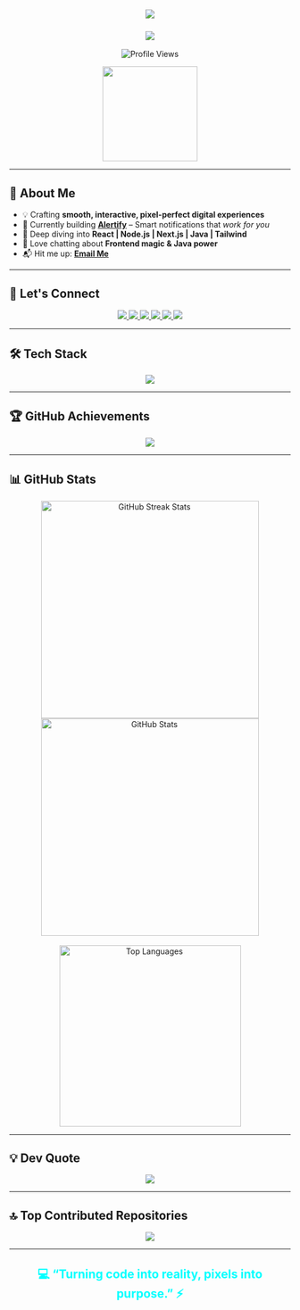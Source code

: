 <h1 align="center">
  <img src="https://readme-typing-svg.herokuapp.com/?font=Righteous&size=35&center=true&vCenter=true&width=700&height=70&duration=4000&color=00FFFF&lines=Hey+There!+%F0%9F%91%8B;+I'm+Tushar+Kanti+Dey!;+Web+Dev+%7C+Video+Editor+%7C+UI%2FUX+Designer" />
</h1>

<h3 align="center">
  <img src="https://img.shields.io/badge/-⚡ Passionate Developer | 🎬 Creative Storyteller | 🎨 Design Lover-6C5CE7?style=for-the-badge&logo=none&logoColor=white" />
</h3>

<p align="center">
  <img src="https://komarev.com/ghpvc/?username=tusharxhub&label=Profile%20Views&color=10B981&style=flat-square" alt="Profile Views" />
</p>



<p align="center">
  <img src="https://media.giphy.com/media/M9gbBd9nbDrOTu1Mqx/giphy.gif" height="170" />
</p>

---

## 🚀 About Me

- 💡 Crafting **smooth, interactive, pixel-perfect digital experiences**  
- 🚧 Currently building [**Alertify**](https://github.com/Tusharxhub/Alertify) – Smart notifications that *work for you*  
- 🌊 Deep diving into **React | Node.js | Next.js | Java | Tailwind**  
- 💬 Love chatting about **Frontend magic & Java power**  
- 📬 Hit me up: [**Email Me**](mailto:t.k.d.dey2033929837@gmail.com)  

---

## 🔗 Let's Connect  

<p align="center">
  <a href="https://twitter.com/dey2033929837" target="_blank">
    <img src="https://img.shields.io/badge/Twitter-1DA1F2?style=for-the-badge&logo=twitter&logoColor=white" />
  </a>
  <a href="https://www.linkedin.com/in/tushar-kanti-dey-86185b28b/" target="_blank">
    <img src="https://img.shields.io/badge/LinkedIn-0A66C2?style=for-the-badge&logo=linkedin&logoColor=white" />
  </a>
  <a href="https://www.instagram.com/tushardevx01/" target="_blank">
    <img src="https://img.shields.io/badge/Instagram-E4405F?style=for-the-badge&logo=instagram&logoColor=white" />
  </a>
  <a href="https://www.behance.net/tusharkantidey" target="_blank">
    <img src="https://img.shields.io/badge/Behance-1769FF?style=for-the-badge&logo=behance&logoColor=white" />
  </a>
  <a href="https://medium.com/@t.k.d.dey2033929837" target="_blank">
    <img src="https://img.shields.io/badge/Medium-12100E?style=for-the-badge&logo=medium&logoColor=white" />
  </a>
  <a href="https://www.hackerrank.com/t_k_d_dey2033921" target="_blank">
    <img src="https://img.shields.io/badge/HackerRank-2EC866?style=for-the-badge&logo=hackerrank&logoColor=white" />
  </a>
</p>

---

## 🛠️ Tech Stack  

<p align="center">
  <img src="https://skillicons.dev/icons?i=html,css,js,react,nextjs,nodejs,java,tailwind,mongodb,git,github,vscode,figma,blender,docker,aws,gcp,nestjs,cpp,c,npm,webstorm,pycharm,intellij,illustrator,gimp" />
</p>

---

## 🏆 GitHub Achievements  

<p align="center">
  <img src="https://github-profile-trophy.vercel.app/?username=tusharxhub&theme=gruvbox&no-bg=true&margin-w=20&no-frame=true" />
</p>

---

## 📊 GitHub Stats  

<div align="center">
  <img width="390" src="https://github-readme-streak-stats.herokuapp.com/?user=Tusharxhub&theme=tokyonight_duo&border_radius=10" alt="GitHub Streak Stats" />
  <img width="390" src="https://github-readme-stats.vercel.app/api?username=Tusharxhub&count_private=true&show_icons=true&theme=tokyonight&rank_icon=github&border_radius=10" alt="GitHub Stats" />
  <br /><br />
  <img width="325" src="https://github-readme-stats.vercel.app/api/top-langs/?username=Tusharxhub&hide=html&langs_count=8&layout=compact&theme=tokyonight&border_radius=10" alt="Top Languages" />
</div>

---

## 💡 Dev Quote  

<p align="center">
  <img src="https://quotes-github-readme.vercel.app/api?type=horizontal&theme=tokyonight" />
</p>

---

## 🔝 Top Contributed Repositories  

<p align="center">
  <img src="https://github-contributor-stats.vercel.app/api?username=Tusharxhub&limit=5&theme=gruvbox&combine_all_yearly_contributions=true" />
</p>

---

<h2 align="center" style="color:#00FFFF;">💻 “Turning code into reality, pixels into purpose.” ⚡</h2>
